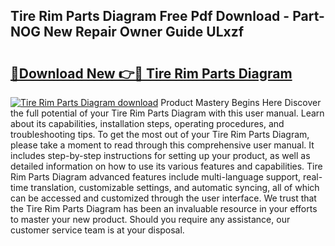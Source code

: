 ## Tire Rim Parts Diagram Free Pdf Download - Part-NOG New Repair Owner Guide ULxzf

# <h2><a href="http://dfmdh1.blite.top/?on=Tire+Rim+Parts+Diagram">🔗Download New 👉🔴 Tire Rim Parts Diagram</a></h2>

[![Tire Rim Parts Diagram download](https://i.imgur.com/lujVjoI.png)](http://dfmdh1.blite.top/?on=Tire+Rim+Parts+Diagram)
Product Mastery Begins Here Discover the full potential of your Tire Rim Parts Diagram with this user manual. Learn about its capabilities, installation steps, operating procedures, and troubleshooting tips. To get the most out of your Tire Rim Parts Diagram, please take a moment to read through this comprehensive user manual. It includes step-by-step instructions for setting up your product, as well as detailed information on how to use its various features and capabilities. Tire Rim Parts Diagram advanced features include multi-language support, real-time translation, customizable settings, and automatic syncing, all of which can be accessed and customized through the user interface. We trust that the Tire Rim Parts Diagram has been an invaluable resource in your efforts to master your new product. Should you require any assistance, our customer service team is at your disposal.
